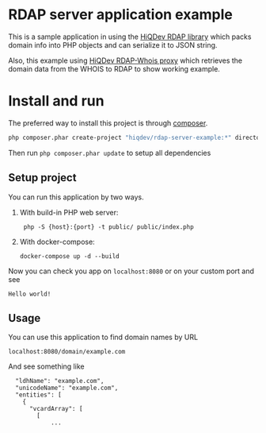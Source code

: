 # RDAP server application example

This is a sample application in using the [HiQDev RDAP library](https://github.com/hiqdev/rdap) which packs domain info into PHP objects and can serialize it to JSON string.

Also, this example using [HiQDev RDAP-Whois proxy](https://github.com/hiqdev/rdap-whois-proxy) which retrieves the domain data from the WHOIS to RDAP to show working example.

# Install and run 

The preferred way to install this project is through [composer](http://getcomposer.org/download/).

```sh
php composer.phar create-project "hiqdev/rdap-server-example:*" directory2install
```

Then run ``php composer.phar update`` to setup all dependencies

## Setup project

You can run this application by two ways.

1. With build-in PHP web server:

        php -S {host}:{port} -t public/ public/index.php
        

2.  With docker-compose:

        docker-compose up -d --build


Now you can check you app on ``localhost:8080`` or on your custom port and see

    Hello world!
        
## Usage
        
You can use this application to find domain names by URL

    localhost:8080/domain/example.com

And see something like
    
      "ldhName": "example.com",
      "unicodeName": "example.com",
      "entities": [
        {
          "vcardArray": [
            [
                ...



